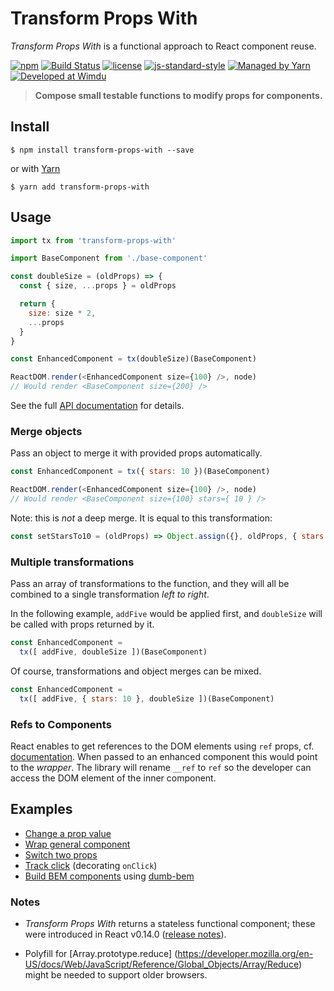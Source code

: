 # Transform Props With

*Transform Props With* is a functional approach to React component reuse.

[![npm](https://img.shields.io/npm/v/transform-props-with.svg?style=flat-square)](https://www.npmjs.com/package/transform-props-with)
[![Build Status](https://img.shields.io/badge/build-passed-brightgreen.svg?style=flat-square)](https://semaphoreci.com/robinpokorny/transform-props-with)
[![license](https://img.shields.io/npm/l/transform-props-with.svg?style=flat-square)](https://github.com/robinpokorny/transform-props-with/blob/master/LICENSE)
[![js-standard-style](https://img.shields.io/badge/code%20style-standard-lightgrey.svg?style=flat-square)](http://standardjs.com/)
[![Managed by Yarn](https://img.shields.io/badge/managed%20by-Yarn-2C8EBB.svg?style=flat-square)](https://yarnpkg.com/)
[![Developed at Wimdu](https://img.shields.io/badge/developed%20at-Wimdu-FCAF16.svg?style=flat-square)](http://tech.wimdu.com/)

> **Compose small testable functions to modify props for components.**

## Install

```shell
$ npm install transform-props-with --save
```

or with [Yarn](https://github.com/yarnpkg/yarn)

```shell
$ yarn add transform-props-with
```

## Usage

```js
import tx from 'transform-props-with'

import BaseComponent from './base-component'

const doubleSize = (oldProps) => {
  const { size, ...props } = oldProps

  return {
    size: size * 2,
    ...props
  }
}

const EnhancedComponent = tx(doubleSize)(BaseComponent)

ReactDOM.render(<EnhancedComponent size={100} />, node)
// Would render <BaseComponent size={200} />
```

See the full [API documentation](docs/api.md) for details.

### Merge objects

Pass an object to merge it with provided props automatically.

```js
const EnhancedComponent = tx({ stars: 10 })(BaseComponent)

ReactDOM.render(<EnhancedComponent size={100} />, node)
// Would render <BaseComponent size={100} stars={ 10 } />

```

Note: this is *not* a deep merge. It is equal to this transformation:

```js
const setStarsTo10 = (oldProps) => Object.assign({}, oldProps, { stars: 10 })
```

### Multiple transformations

Pass an array of transformations to the function, and they will all be combined
to a single transformation *left to right*.

In the following example, `addFive` would be applied first, and `doubleSize`
will be called with props returned by it.

```js
const EnhancedComponent =
  tx([ addFive, doubleSize ])(BaseComponent)
```

Of course, transformations and object merges can be mixed.

```js
const EnhancedComponent =
  tx([ addFive, { stars: 10 }, doubleSize ])(BaseComponent)
```

### Refs to Components

React enables to get references to the DOM elements using `ref` props, cf. [documentation](https://facebook.github.io/react/docs/more-about-refs.html#the-ref-callback-attribute). When passed to an enhanced component this would point to the *wrapper*. The library will rename `__ref` to `ref` so the developer can access the DOM element of the inner component.

## Examples

* [Change a prop value](examples/double-size.js)
* [Wrap general component](examples/wrap-general-component.js)
* [Switch two props](examples/switch-foo-bar.js)
* [Track click](examples/track-click.js) (decorating `onClick`)
* [Build BEM components](https://github.com/agudulin/dumb-bem#usage) using [dumb-bem](https://www.npmjs.com/package/dumb-bem)

### Notes

* *Transform Props With* returns a stateless functional component; these were introduced in
React v0.14.0 ([release notes](https://facebook.github.io/react/blog/2015/10/07/react-v0.14.html)).

* Polyfill for
[Array.prototype.reduce] (https://developer.mozilla.org/en-US/docs/Web/JavaScript/Reference/Global_Objects/Array/Reduce)
might be needed to support older browsers.
